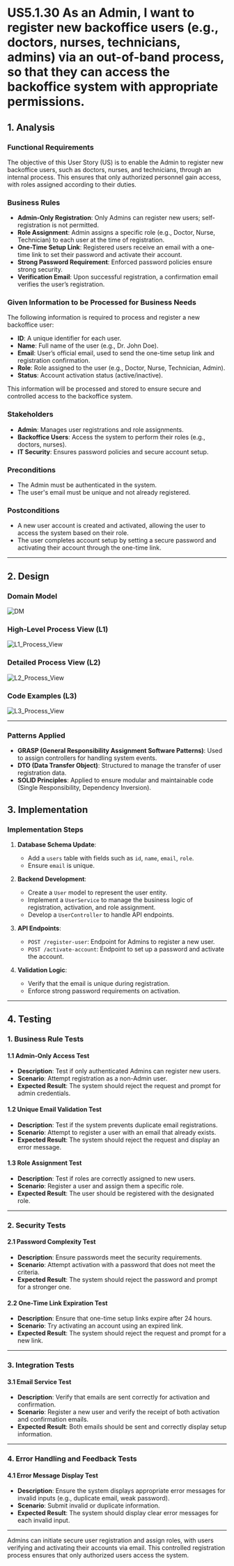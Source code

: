 # US5.1.30 As an Admin, I want to register new backoffice users (e.g., doctors, nurses, technicians, admins) via an out-of-band process, so that they can access the backoffice system with appropriate permissions.

## 1. Analysis

### Functional Requirements

The objective of this User Story (US) is to enable the Admin to register new backoffice users, such as doctors, nurses, and technicians, through an internal process. This ensures that only authorized personnel gain access, with roles assigned according to their duties.

### Business Rules

* **Admin-Only Registration**: Only Admins can register new users; self-registration is not permitted.
* **Role Assignment**: Admin assigns a specific role (e.g., Doctor, Nurse, Technician) to each user at the time of registration.
* **One-Time Setup Link**: Registered users receive an email with a one-time link to set their password and activate their account.
* **Strong Password Requirement**: Enforced password policies ensure strong security.
* **Verification Email**: Upon successful registration, a confirmation email verifies the user’s registration.

### Given Information to be Processed for Business Needs

The following information is required to process and register a new backoffice user:

- **ID**: A unique identifier for each user.
- **Name**: Full name of the user (e.g., Dr. John Doe).
- **Email**: User’s official email, used to send the one-time setup link and registration confirmation.
- **Role**: Role assigned to the user (e.g., Doctor, Nurse, Technician, Admin).
- **Status**: Account activation status (active/inactive).

This information will be processed and stored to ensure secure and controlled access to the backoffice system.

### Stakeholders

* **Admin**: Manages user registrations and role assignments.
* **Backoffice Users**: Access the system to perform their roles (e.g., doctors, nurses).
* **IT Security**: Ensures password policies and secure account setup.

### Preconditions

* The Admin must be authenticated in the system.
* The user's email must be unique and not already registered.

### Postconditions

* A new user account is created and activated, allowing the user to access the system based on their role.
* The user completes account setup by setting a secure password and activating their account through the one-time link.

---

## 2. Design

### Domain Model
![DM](DM/dm.png)

### High-Level Process View (L1)
![L1_Process_View](L1/Process_View.svg)

### Detailed Process View (L2)
![L2_Process_View](L2/Process_View.svg)

### Code Examples (L3)
![L3_Process_View](L3/Process_View.svg)

---

### Patterns Applied

* **GRASP (General Responsibility Assignment Software Patterns)**: Used to assign controllers for handling system events.
* **DTO (Data Transfer Object)**: Structured to manage the transfer of user registration data.
* **SOLID Principles**: Applied to ensure modular and maintainable code (Single Responsibility, Dependency Inversion).

## 3. Implementation

### Implementation Steps

1. **Database Schema Update**:
   - Add a `users` table with fields such as `id`, `name`, `email`, `role`.
   - Ensure `email` is unique.

2. **Backend Development**:
   - Create a `User` model to represent the user entity.
   - Implement a `UserService` to manage the business logic of registration, activation, and role assignment.
   - Develop a `UserController` to handle API endpoints.

3. **API Endpoints**:
   - `POST /register-user`: Endpoint for Admins to register a new user.
   - `POST /activate-account`: Endpoint to set up a password and activate the account.

4. **Validation Logic**:
   - Verify that the email is unique during registration.
   - Enforce strong password requirements on activation.

---

## 4. Testing

### 1. Business Rule Tests

#### 1.1 Admin-Only Access Test
- **Description**: Test if only authenticated Admins can register new users.
- **Scenario**: Attempt registration as a non-Admin user.
- **Expected Result**: The system should reject the request and prompt for admin credentials.

#### 1.2 Unique Email Validation Test
- **Description**: Test if the system prevents duplicate email registrations.
- **Scenario**: Attempt to register a user with an email that already exists.
- **Expected Result**: The system should reject the request and display an error message.

#### 1.3 Role Assignment Test
- **Description**: Test if roles are correctly assigned to new users.
- **Scenario**: Register a user and assign them a specific role.
- **Expected Result**: The user should be registered with the designated role.

---

### 2. Security Tests

#### 2.1 Password Complexity Test
- **Description**: Ensure passwords meet the security requirements.
- **Scenario**: Attempt activation with a password that does not meet the criteria.
- **Expected Result**: The system should reject the password and prompt for a stronger one.

#### 2.2 One-Time Link Expiration Test
- **Description**: Ensure that one-time setup links expire after 24 hours.
- **Scenario**: Try activating an account using an expired link.
- **Expected Result**: The system should reject the request and prompt for a new link.

---

### 3. Integration Tests

#### 3.1 Email Service Test
- **Description**: Verify that emails are sent correctly for activation and confirmation.
- **Scenario**: Register a new user and verify the receipt of both activation and confirmation emails.
- **Expected Result**: Both emails should be sent and correctly display setup information.

---

### 4. Error Handling and Feedback Tests

#### 4.1 Error Message Display Test
- **Description**: Ensure the system displays appropriate error messages for invalid inputs (e.g., duplicate email, weak password).
- **Scenario**: Submit invalid or duplicate information.
- **Expected Result**: The system should display clear error messages for each invalid input.

---

Admins can initiate secure user registration and assign roles, with users verifying and activating their accounts via email. This controlled registration process ensures that only authorized users access the system.
